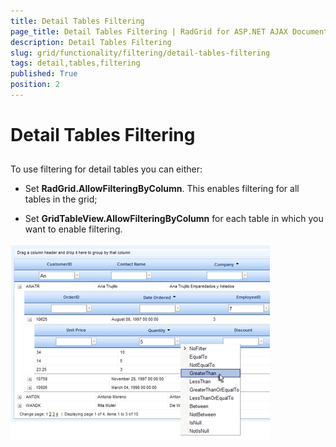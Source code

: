 ```yaml
---
title: Detail Tables Filtering
page_title: Detail Tables Filtering | RadGrid for ASP.NET AJAX Documentation
description: Detail Tables Filtering
slug: grid/functionality/filtering/detail-tables-filtering
tags: detail,tables,filtering
published: True
position: 2
---
```


# Detail Tables Filtering



## 

To use filtering for detail tables you can either:

* Set **RadGrid.AllowFilteringByColumn**. This enables filtering for all tables in the grid;

* Set **GridTableView.AllowFilteringByColumn** for each table in which you want to enable filtering.

![DetailTable filtering](images/grd_DetailTableFiltering.png)
